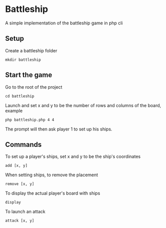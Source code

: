# Battleship
A simple implementation of the battleship game in php cli

## Setup
Create a battleship folder
``` shell
mkdir battleship
```
## Start the game
Go to the root of the project
``` shell
cd battleship
```
Launch and set x and y to be the number of rows and columns of the board, example 
``` shell
php battleship.php 4 4
```
The prompt will then ask player 1 to set up his ships.

## Commands
To set up a player's ships, set x and y to be the ship's coordinates
``` shell
add [x, y]
```
When setting ships, to remove the placement
``` shell
remove [x, y]
```
To display the actual player's board with ships
``` shell
display
```
To launch an attack
``` shell
attack [x, y]
```
